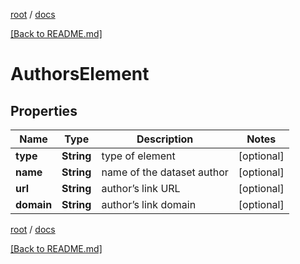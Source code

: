 [root](./../ "root") / [docs](./ "docs")

[[Back to README.md]](./../README.md "[Back to README.md]")

# AuthorsElement

## Properties

| Name | Type | Description | Notes |
|------------ | ------------- | ------------- | -------------|
|**type** | **String** | type of element |  [optional] |
|**name** | **String** | name of the dataset author |  [optional] |
|**url** | **String** | author’s link URL |  [optional] |
|**domain** | **String** | author’s link domain |  [optional] |

[root](./../ "root") / [docs](./ "docs")

[[Back to README.md]](./../README.md "[Back to README.md]")